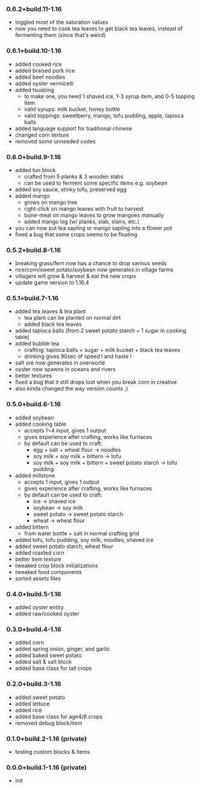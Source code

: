 ### 0.6.2+build.11-1.16
- toggled most of the saturation values
- now you need to cook tea leaves to get black tea leaves, instead of fermenting them (since that's weird)

### 0.6.1+build.10-1.16
- added cooked rice 
- added braised pork rice
- added beef noodles
- added oyster vermicelli
- added tsuabing
    - to make one, you need 1 shaved ice, 1-3 syrup item, and 0-5 topping item
    - valid syrups: milk bucket, honey bottle
    - valid toppings: sweetberry, mango, tofu pudding, apple, tapioca balls
- added language support for traditional chinese
- changed corn texture
- removed some unneeded codes

### 0.6.0+build.9-1.16
- added tun block
    - crafted from 5 planks & 3 wooden slabs
    - can be used to ferment some specific items e.g. soybean
- added soy sauce, stinky tofu, preserved egg
- added mango
    - grows on mango tree
    - right-click on mango leaves with fruit to harvest
    - bone-meal on mango leaves to grow mangoes manually
    - added mango log (w/ planks, slab, stairs, etc.)
- you can now put tea sapling or mango sapling into a flower pot
- fixed a bug that some crops seems to be floating

### 0.5.2+build.8-1.16
- breaking grass/fern now has a chance to drop various seeds
- rice/corn/sweet potato/soybean now generates in village farms
- villagers will grow & harvest & eat the new crops
- update game version to 1.16.4

### 0.5.1+build.7-1.16
- added tea leaves & tea plant
    - tea plant can be planted on normal dirt
    - added black tea leaves
- added tapioca balls (from 2 sweet potato starch + 1 sugar in cooking table)
- added bubble tea
    - crafting: tapioca balls + sugar + milk bucket + black tea leaves
    - drinking gives 90sec of speed I and haste I
- salt ore now generates in overworld
- oyster now spawns in oceans and rivers
- better textures
- fixed a bug that it still drops loot when you break corn in creative
- also kinda changed the way version counts ;)

### 0.5.0+build.6-1.16
- added soybean
- added cooking table
    - accepts 1~4 input, gives 1 output
    - gives experience after crafting, works like furnaces
    - by default can be used to craft:
        - egg + salt + wheat flour -> noodles
        - soy milk + soy milk + bittern -> tofu
        - soy milk + soy milk + bittern + sweet potato starch -> tofu pudding
- added millstone
    - accepts 1 input, gives 1 output
    - gives experience after crafting, works like furnaces
    - by default can be used to craft:
        - ice -> shaved ice
        - soybean -> soy milk
        - sweet potato -> sweet potato starch
        - wheat -> wheat flour
- added bittern
    - from water bottle + salt in normal crafting grid
- added tofu, tofu pudding, soy milk, noodles, shaved ice
- added sweet potato starch, wheat flour
- added roasted corn
- better item texture
- tweaked crop block initializations
- tweaked food components
- sorted assets files

### 0.4.0+build.5-1.16
- added oyster entity
- added raw/cooked oyster

### 0.3.0+build.4-1.16
- added corn
- added spring onion, ginger, and garlic
- added baked sweet potato
- added salt & salt block
- added base class for tall crops

### 0.2.0+build.3-1.16
- added sweet potato
- added lettuce
- added rice
- added base class for age4/8 crops
- removed debug block/item

### 0.1.0+build.2-1.16 (private)
- testing custom blocks & items

### 0.0.0+build.1-1.16 (private)
- init